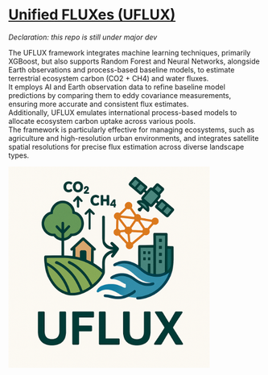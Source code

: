 # [Unified FLUXes (UFLUX)](https://sites.google.com/view/uflux)

*Declaration: this repo is still under major dev*

The UFLUX framework integrates machine learning techniques, primarily XGBoost, but also supports Random Forest and Neural Networks, alongside Earth observations and process-based baseline models, to estimate terrestrial ecosystem carbon (CO2 + CH4) and water fluxes. \
It employs AI and Earth observation data to refine baseline model predictions by comparing them to eddy covariance measurements, ensuring more accurate and consistent flux estimates. \
Additionally, UFLUX emulates international process-based models to allocate ecosystem carbon uptake across various pools. \
The framework is particularly effective for managing ecosystems, such as agriculture and high-resolution urban environments, and integrates satellite spatial resolutions for precise flux estimation across diverse landscape types.

<img src="https://github.com/soonyenju/uflux/blob/main/resources/logo.png" width="400"/>



